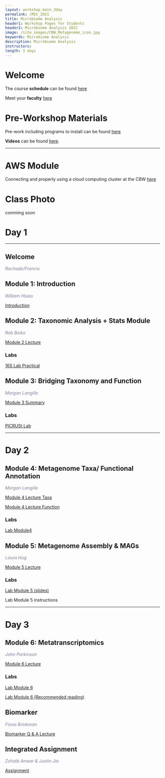 ```yaml
---
layout: workshop_main_3day
permalink: /MIC_2021
title: Microbiome Analysis
header1: Workshop Pages for Students
header2: Microbiome Analysis 2021
image: /site_images/CBW_Metagenome_icon.jpg
keywords: Microbiome Analysis
description: Microbiome Analysis
instructors:
length: 3 days
---
```


# Welcome <a id="welcome"></a>

The course **schedule** can be found [here](https://bioinformaticsdotca.github.io/MIC_2021_schedule)

Meet your **faculty** [here](https://drive.google.com/file/d/1DzG9Vr980R2g82RJUClMrIkaVZaOFZ1s/view?usp=sharing)

# Pre-Workshop Materials <a id="preworkshop"></a>

Pre-work including programs to install can be found [here](https://forms.gle/oC9FRKBG4eqkgwhZ9)

**Videos** can be found [here](https://bioinformaticsdotca.github.io/MIC_2021_prework).

***

# AWS Module <a id="preworkshop"></a>

Connecting and properly using a cloud computing cluster at the CBW [here](https://bioinformaticsdotca.github.io/AWS_v2_2021)

# Class Photo

comming soon

# Day 1 <a id="day1"></a>

***

## Welcome

*<font color="#827e9c"> Rachade/Francis</font>*

## Module 1: Introduction

*<font color="#827e9c">William Hsiao</font>* 

[Introduction](https://drive.google.com/file/d/1r1lFaED1KbV516jNx_TzouWnX1W8XMnx/view?usp=sharing)

## Module 2: Taxonomic Analysis + Stats Module

*<font color="#827e9c">Rob Beiko</font>*  

[Module 2 Lecture](https://drive.google.com/file/d/1OEB4wKVPYZVb73BSEucgM5IfBdVYvDmL/view?usp=sharing)

### Labs

[16S Lab Practical](https://bioinformaticsdotca.github.io/MIC_2021_Module2_lab)

## Module 3: Bridging Taxonomy and Function

*<font color="#827e9c">Morgan Langille</font>*  

[Module 3 Summary](https://drive.google.com/file/d/1GPh_jm5xkMJ4O96BHzv1RbMu_BEKfr7F/view?usp=sharing)


### Labs
[PICRUSt Lab](https://bioinformaticsdotca.github.io/MIC_2021_Module3_lab)


***

# Day 2 <a id="day2"></a>

## Module 4: Metagenome Taxa/ Functional Annotation

*<font color="#827e9c">Morgan Langille</font>*  

[Module 4 Lecture Taxa](https://drive.google.com/file/d/1gp66bMxROKINW_n1tnjl_kBJnel0S-FQ/view?usp=sharing)

[Module 4 Lecture Function](https://drive.google.com/file/d/1Z59GR0NrvwDlrv0X5Fp1pRZ-NtEQdpGE/view?usp=sharing)

### Labs

[Lab Module4](https://bioinformaticsdotca.github.io/MIC_2021_Module4_lab)

## Module 5: Metagenome Assembly & MAGs

*<font color="#827e9c">Laura Hug</font>*  

[Module 5 Lecture](https://drive.google.com/file/d/14h8MQUwoLiLKS8V0EgR4SQpFIo3LJPe6/view?usp=sharing)

### Labs

[Lab Module 5 (slides)](https://drive.google.com/file/d/1BUjLT5C_Fss8NLkXTPrRiEWjhCsBpY-6/view?usp=sharing)

Lab Module 5 instructions


***

# Day 3 <a id="day2"></a>

## Module 6: Metatranscriptomics

*<font color="#827e9c">John Parkinson</font>*  

[Module 6 Lecture](https://drive.google.com/file/d/1IWrfrk_JFTgkdqMNKvumI14rMqhTEFft/view?usp=sharing)

### Labs

[Lab Module 6](https://bioinformaticsdotca.github.io/MIC_2021_Module6_lab)

[Lab Module 6 (Recommended reading)](https://doi.org/10.1101/2021.02.23.432558)



## Biomarker

*<font color="#827e9c">Fiona Brinkman</font>*  

[Biomarker Q & A Lecture](https://drive.google.com/file/d/1GHNkpOJhE4cwY9nTOJ3btvAEFw1pIRsr/view)

## Integrated Assignment

*<font color="#827e9c">Zohaib Anwar & Justin Jia</font>*

[Assignment](https://bioinformaticsdotca.github.io/MIC_2021_IntA_lab)
